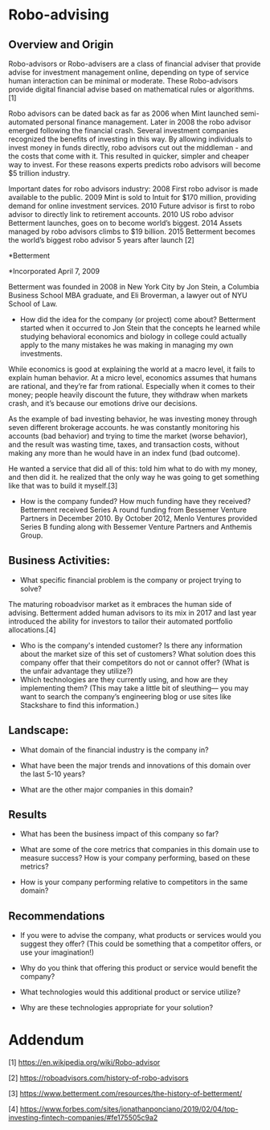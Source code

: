 # Robo-advising

## Overview and Origin
Robo-advisors or Robo-advisers are a class of financial adviser that provide advise for investment management online, depending on type of service human interaction can be minimal or moderate.
These Robo-advisors provide digital financial advise based on mathematical rules or algorithms.[1]

Robo advisors can be dated back as far as 2006 when Mint launched semi-automated personal finance management. Later in 2008 the robo advisor emerged following the financial crash. Several investment companies recognized the benefits of investing in this way. By allowing individuals to invest money in funds directly, robo advisors cut out the middleman - and the costs that come with it. This resulted in quicker, simpler and cheaper way to invest. For these reasons experts predicts robo advisors will become $5 trillion industry.

Important dates for robo advisors industry:
2008 First robo advisor is made available to the public.
2009 Mint is sold to Intuit for $170 million, providing demand for online investment services.
2010 Future advisor is first to robo advisor to directly link to retirement accounts.
2010 US robo advisor Betterment launches, goes on to become world’s biggest.
2014 Assets managed by robo advisors climbs to $19 billion.
2015 Betterment becomes the world’s biggest robo advisor 5 years after launch
[2]




*Betterment

*Incorporated April 7, 2009

Betterment was founded in 2008 in New York City by Jon Stein, a Columbia Business School MBA graduate, and Eli Broverman, a lawyer out of NYU School of Law.

* How did the idea for the company (or project) come about?
 Betterment started when it occurred to Jon Stein that the concepts he learned while studying behavioral economics and biology in college could actually apply to the many mistakes he was making in managing my own investments.

While economics is good at explaining the world at a macro level, it fails to explain human behavior. At a micro level, economics assumes that humans are rational, and they’re far from rational. Especially when it comes to their money; people heavily discount the future, they withdraw when markets crash, and it’s because our emotions drive our decisions.

As the example of bad investing behavior, he was investing  money through seven different brokerage accounts. he was constantly monitoring his accounts (bad behavior) and trying to time the market (worse behavior), and the result was wasting time, taxes, and transaction costs, without making any more than he would have in an index fund (bad outcome).

He wanted a service that did all of this: told him what to do with my money, and then did it. he realized that the only way he was going to get something like that was to build it myself.[3]



* How is the company funded? How much funding have they received?
Betterment received Series A round funding from Bessemer Venture Partners in December 2010. By October 2012, Menlo Ventures provided Series B funding along with Bessemer Venture Partners and Anthemis Group.

## Business Activities:

* What specific financial problem is the company or project trying to solve?

The maturing roboadvisor market as it embraces the human side of advising. Betterment added human advisors to its mix in 2017 and last year introduced the ability for investors to tailor their automated portfolio allocations.[4]


* Who is the company's intended customer?  Is there any information about the market size of this set of customers?
What solution does this company offer that their competitors do not or cannot offer? (What is the unfair advantage they utilize?)
* Which technologies are they currently using, and how are they implementing them? (This may take a little bit of sleuthing–– you may want to search the company’s engineering blog or use sites like Stackshare to find this information.)


## Landscape:

* What domain of the financial industry is the company in?

* What have been the major trends and innovations of this domain over the last 5-10 years?

* What are the other major companies in this domain?


## Results

* What has been the business impact of this company so far?
 
* What are some of the core metrics that companies in this domain use to measure success? How is your company performing, based on these metrics?

* How is your company performing relative to competitors in the same domain?


## Recommendations

* If you were to advise the company, what products or services would you suggest they offer? (This could be something that a competitor offers, or use your imagination!) 

* Why do you think that offering this product or service would benefit the company?

* What technologies would this additional product or service utilize? 

* Why are these technologies appropriate for your solution?

# Addendum

[1] https://en.wikipedia.org/wiki/Robo-advisor

[2] https://roboadvisors.com/history-of-robo-advisors

[3] https://www.betterment.com/resources/the-history-of-betterment/

[4] https://www.forbes.com/sites/jonathanponciano/2019/02/04/top-investing-fintech-companies/#fe175505c9a2

